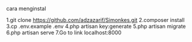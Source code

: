 cara menginstal

1.git clone https://github.com/adzazarif/Simonkes.git
2.composer install
3.cp .env.example .env
4.php artisan key:generate
5.php artisan migrate
6.php artisan serve
7.Go to link localhost:8000